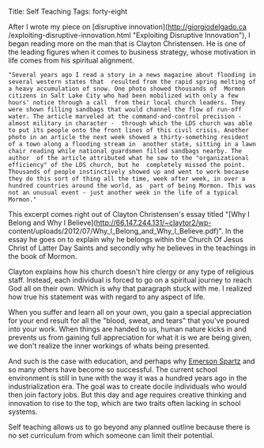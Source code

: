 Title: Self Teaching
Tags: forty-eight

After I wrote my piece on [disruptive innovation](http://giorgiodelgado.ca
/exploiting-disruptive-innovation.html "Exploiting Disruptive Innovation"), I
began reading more on the man that is Clayton Christensen. He is one of the
leading figures when it comes to business strategy, whose motivation in life
comes from his spiritual alignment.


    "Several years ago I read a story in a news magazine about flooding in several western states that  resulted from the rapid spring melting of a heavy accumulation of snow. One photo showed thousands of  Mormon citizens in Salt Lake City who had been mobilized with only a few hours' notice through a call  from their local church leaders. They were shown filling sandbags that would channel the flow of run-off  water. The article marveled at the command-and-control precision - almost military in character -  through which the LDS church was able to put its people onto the front lines of this civil crisis. Another  photo in an article the next week showed a thirty-something resident of a town along a flooding stream in  another state, sitting in a lawn chair reading while national guardsmen filled sandbags nearby. The author  of the article attributed what he saw to the "organizational efficiency" of the LDS church, but he  completely missed the point. Thousands of people instinctively showed up and went to work because  they do this sort of thing all the time, week after week, in over a hundred countries around the world, as  part of being Mormon. This was not an unusual event - just another week in the life of a typical  Mormon."

This excerpt comes right out of Clayton Christensen's essay titled "[Why I
Belong and Why I Believe](http://66.147.244.131/~claytor2/wp-
content/uploads/2012/07/Why_I_Belong_and_Why_I_Believe.pdf)". In the essay he
goes on to explain why he belongs within the Church Of Jesus Christ of Latter
Day Saints and secondly why he believes in the teachings in the book of
Mormon.



Clayton explains how his church doesn't hire clergy or any type of religious
staff. Instead, each individual is forced to go on a spiritual journey to
reach God all on their own. Which is why that paragraph stuck with me. I
realized how true his statement was with regard to any aspect of life.



When you suffer and learn all on your own, you gain a special appreciation for
your end result for all the "blood, sweat, and tears" that you've poured into
your work. When things are handed to us, human nature kicks in and prevents us
from gaining full appreciation for what it is we are being given, we don't
realize the inner workings of whats being presented.



And such is the case with education, and perhaps why [Emerson
Spartz](http://giorgiodelgado.ca/one-of-my-idols.html "One of My Idols") and
so many others have become so successful. The current school environment is
still in tune with the way it was a hundred years ago in the industrialization
era. The goal was to create docile individuals who would then join factory
jobs. But this day and age requires creative thinking and innovation to rise
to the top, which are two traits often lacking in school systems.



Self teaching allows us to go beyond any planned outline because there is no
set curriculum from which someone can limit their potential.





